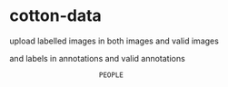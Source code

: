 # cotton-data




upload labelled images in both images and valid images 

and labels in annotations and valid annotations
          
            
                          PEOPLE
